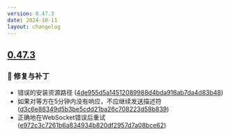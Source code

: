 ```yaml
---
version: 0.47.3
date: 2024-10-11
layout: changelog
---
```

## [0.47.3](#0.47.3)
### 🐛 修复与补丁

- 错误的安装资源路径 ([4de955d5a14512089988d4bda916ab7da4d83b48](https://github.com/Voxelum/x-minecraft-launcher/commit/4de955d5a14512089988d4bda916ab7da4d83b48))
- 如果对等方在5分钟内没有响应，不应继续发送描述符 ([d3c6e88349d5b3be5cdd21ba26c708223d58b839](https://github.com/Voxelum/x-minecraft-launcher/commit/d3c6e88349d5b3be5cdd21ba26c708223d58b839))
- 正确地在WebSocket错误后重试 ([e972c3c7261b6a834934b820df2957d7a08bce62](https://github.com/Voxelum/x-minecraft-launcher/commit/e972c3c7261b6a834934b820df2957d7a08bce62))